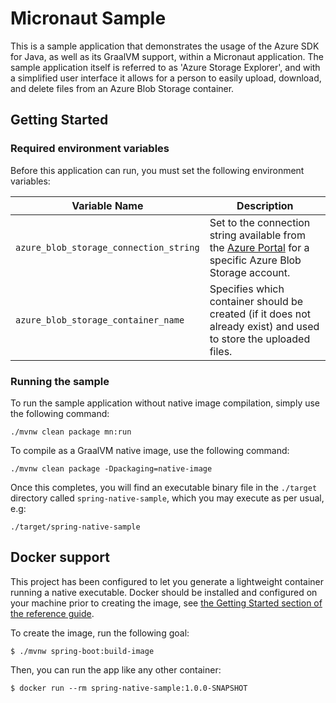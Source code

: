 # Micronaut Sample

This is a sample application that demonstrates the usage of the Azure SDK for Java, as well as its GraalVM support, within a Micronaut application. The sample application itself is referred to as 'Azure Storage Explorer', and with a simplified user interface it allows for a person to easily upload, download, and delete files from an Azure Blob Storage container.

## Getting Started

### Required environment variables

Before this application can run, you must set the following environment variables:

| Variable Name | Description |
|---------------|-------------|
|`azure_blob_storage_connection_string` | Set to the connection string available from the [Azure Portal](https://portal.azure.com) for a specific Azure Blob Storage account. |
|`azure_blob_storage_container_name` | Specifies which container should be created (if it does not already exist) and used to store the uploaded files. |

### Running the sample

To run the sample application without native image compilation, simply use the following command:

```shell
./mvnw clean package mn:run
```

To compile as a GraalVM native image, use the following command:

```shell
./mvnw clean package -Dpackaging=native-image 
```

Once this completes, you will find an executable binary file in the `./target` directory called `spring-native-sample`, which you may execute as per usual, e.g:

```shell
./target/spring-native-sample
```

## Docker support

This project has been configured to let you generate a lightweight container running a native executable.
Docker should be installed and configured on your machine prior to creating the image, see [the Getting Started section of the reference guide](https://docs.spring.io/spring-native/docs/0.10.0-SNAPSHOT/reference/htmlsingle/#getting-started-buildpacks).

To create the image, run the following goal:

```
$ ./mvnw spring-boot:build-image
```

Then, you can run the app like any other container:

```
$ docker run --rm spring-native-sample:1.0.0-SNAPSHOT
```